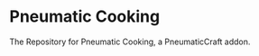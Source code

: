 Pneumatic Cooking
=====================

The Repository for Pneumatic Cooking, a PneumaticCraft addon.
